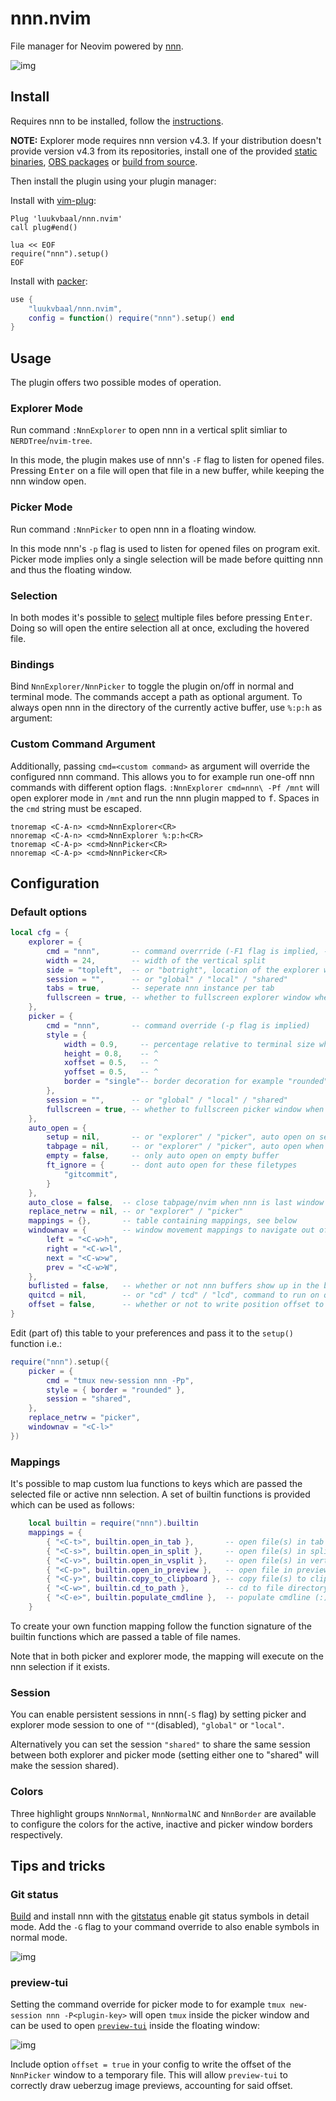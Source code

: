 # nnn.nvim

File manager for Neovim powered by [nnn](https://github.com/jarun/nnn).

<!-- panvimdoc-ignore-start -->

![img](https://user-images.githubusercontent.com/31730729/140781823-6810811c-9bd8-4ade-a1fe-5f225cb53c76.png)

<!-- panvimdoc-ignore-end -->

## Install

Requires nnn to be installed, follow the [instructions](https://github.com/jarun/nnn/wiki/Usage#installation).

**NOTE:** Explorer mode requires nnn version v4.3.
If your distribution doesn't provide version v4.3 from its repositories, install one of the provided [static binaries](https://github.com/jarun/nnn/releases/tag/v4.3), [OBS packages](https://software.opensuse.org//download.html?project=home%3Astig124%3Annn&package=nnn) or [build from source](https://github.com/jarun/nnn/wiki/Usage#from-source).

<!-- panvimdoc-ignore-start -->

Then install the plugin using your plugin manager:

Install with [vim-plug](https://github.com/junegunn/vim-plug):

```vim
Plug 'luukvbaal/nnn.nvim'
call plug#end()

lua << EOF
require("nnn").setup()
EOF
```

Install with [packer](https://github.com/wbthomason/packer.nvim):

```lua
use {
	"luukvbaal/nnn.nvim",
	config = function() require("nnn").setup() end
}
```

<!-- panvimdoc-ignore-end -->

## Usage

The plugin offers two possible modes of operation.

### Explorer Mode

Run command `:NnnExplorer` to open nnn in a vertical split simliar to `NERDTree`/`nvim-tree`.

In this mode, the plugin makes use of nnn's `-F` flag to listen for opened files. Pressing <kbd>Enter</kbd> on a file will open that file in a new buffer, while keeping the nnn window open.


### Picker Mode

Run command `:NnnPicker` to open nnn in a floating window.

In this mode nnn's `-p` flag is used to listen for opened files on program exit. Picker mode implies only a single selection will be made before quitting nnn and thus the floating window.

### Selection

In both modes it's possible to [select](https://github.com/jarun/nnn/wiki/concepts#selection) multiple files before pressing <kbd>Enter</kbd>. Doing so will open the entire selection all at once, excluding the hovered file.

### Bindings

Bind `NnnExplorer/NnnPicker` to toggle the plugin on/off in normal and terminal mode. The commands accept a path as optional argument. To always open nnn in the directory of the currently active buffer, use `%:p:h` as argument:

### Custom Command Argument

Additionally, passing `cmd=<custom command>` as argument will override the configured nnn command. This allows you to for example run one-off nnn commands with different option flags. `:NnnExplorer cmd=nnn\ -Pf /mnt` will open explorer mode in `/mnt` and run the nnn plugin mapped to <kbd>f</kbd>. Spaces in the `cmd` string must be escaped.

```vim
tnoremap <C-A-n> <cmd>NnnExplorer<CR>
nnoremap <C-A-n> <cmd>NnnExplorer %:p:h<CR>
tnoremap <C-A-p> <cmd>NnnPicker<CR>
nnoremap <C-A-p> <cmd>NnnPicker<CR>
```

## Configuration

### Default options

```lua
local cfg = {
	explorer = {
		cmd = "nnn",       -- command overrride (-F1 flag is implied, -a flag is invalid!)
		width = 24,        -- width of the vertical split
		side = "topleft",  -- or "botright", location of the explorer window
		session = "",      -- or "global" / "local" / "shared"
		tabs = true,       -- seperate nnn instance per tab
		fullscreen = true, -- whether to fullscreen explorer window when current tab is empty
	},
	picker = {
		cmd = "nnn",       -- command override (-p flag is implied)
		style = {
			width = 0.9,     -- percentage relative to terminal size when < 1, absolute otherwise
			height = 0.8,    -- ^
			xoffset = 0.5,   -- ^
			yoffset = 0.5,   -- ^
			border = "single"-- border decoration for example "rounded"(:h nvim_open_win)
		},
		session = "",      -- or "global" / "local" / "shared"
		fullscreen = true, -- whether to fullscreen picker window when current tab is empty
	},
	auto_open = {
		setup = nil,       -- or "explorer" / "picker", auto open on setup function
		tabpage = nil,     -- or "explorer" / "picker", auto open when opening new tabpage
		empty = false,     -- only auto open on empty buffer
		ft_ignore = {      -- dont auto open for these filetypes
			"gitcommit",
		}
	},
	auto_close = false,  -- close tabpage/nvim when nnn is last window
	replace_netrw = nil, -- or "explorer" / "picker"
	mappings = {},       -- table containing mappings, see below
	windownav = {        -- window movement mappings to navigate out of nnn
		left = "<C-w>h",
		right = "<C-w>l",
		next = "<C-w>w",
		prev = "<C-w>W",
	},
	buflisted = false,   -- whether or not nnn buffers show up in the bufferlist
	quitcd = nil,        -- or "cd" / tcd" / "lcd", command to run on quitcd file if found
	offset = false,      -- whether or not to write position offset to tmpfile(for use in preview-tui)
}
```

Edit (part of) this table to your preferences and pass it to the `setup()` function i.e.:

```lua
require("nnn").setup({
	picker = {
		cmd = "tmux new-session nnn -Pp",
		style = { border = "rounded" },
		session = "shared",
	},
	replace_netrw = "picker",
	windownav = "<C-l>"
})
```

### Mappings

It's possible to map custom lua functions to keys which are passed the selected file or active nnn selection.
A set of builtin functions is provided which can be used as follows:

```lua
	local builtin = require("nnn").builtin
	mappings = {
		{ "<C-t>", builtin.open_in_tab },       -- open file(s) in tab
		{ "<C-s>", builtin.open_in_split },     -- open file(s) in split
		{ "<C-v>", builtin.open_in_vsplit },    -- open file(s) in vertical split
		{ "<C-p>", builtin.open_in_preview },   -- open file in preview split keeping nnn focused
		{ "<C-y>", builtin.copy_to_clipboard }, -- copy file(s) to clipboard
		{ "<C-w>", builtin.cd_to_path },        -- cd to file directory
		{ "<C-e>", builtin.populate_cmdline },  -- populate cmdline (:) with file(s)
	}
```

To create your own function mapping follow the function signature of the builtin functions which are passed a table of file names.

Note that in both picker and explorer mode, the mapping will execute on the nnn selection if it exists.

### Session

You can enable persistent sessions in nnn(`-S` flag) by setting picker and explorer mode session to one of `""`(disabled), `"global"` or `"local"`.

Alternatively you can set the session `"shared"` to share the same session between both explorer and picker mode (setting either one to "shared" will make the session shared).

### Colors

Three highlight groups `NnnNormal`, `NnnNormalNC` and `NnnBorder` are available to configure the colors for the active, inactive and picker window borders respectively.

## Tips and tricks

### Git status

[Build](https://github.com/jarun/nnn/tree/master/patches#list-of-patches) and install nnn with the [gitstatus](https://github.com/jarun/nnn/blob/master/patches/gitstatus/mainline.diff) enable git status symbols in detail mode. Add the `-G` flag to your command override to also enable symbols in normal mode.

<!-- panvimdoc-ignore-start -->

![img](https://user-images.githubusercontent.com/31730729/140726345-0d4005e4-0ed3-494f-9c51-bdac19f277f3.png)

<!-- panvimdoc-ignore-end -->

### preview-tui

Setting the command override for picker mode to for example `tmux new-session nnn -P<plugin-key>` will open `tmux` inside the picker window and can be used to open [`preview-tui`](https://github.com/jarun/nnn/blob/master/plugins/preview-tui) inside the floating window:

<!-- panvimdoc-ignore-start -->

![img](https://user-images.githubusercontent.com/31730729/140781363-fc81ccd0-c4f3-4cb8-a771-1c221dee603f.gif)

<!-- panvimdoc-ignore-end -->
Include option `offset = true` in your config to write the offset of the `NnnPicker` window to a temporary file. This will allow `preview-tui` to correctly draw ueberzug image previews, accounting for said offset.

